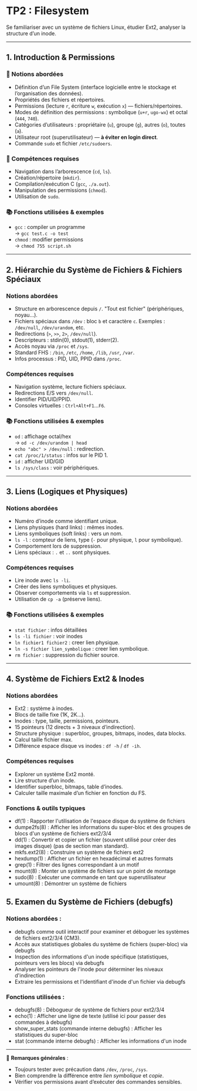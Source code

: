 # TP2 : Filesystem

Se familiariser avec un système de fichiers Linux, étudier Ext2, analyser la structure d’un inode.

---

## 1. Introduction & Permissions

### 🔸 Notions abordées
- Définition d’un File System (interface logicielle entre le stockage et l’organisation des données).
- Propriétés des fichiers et répertoires.
- Permissions (lecture `r`, écriture `w`, exécution `x`) — fichiers/répertoires.
- Modes de définition des permissions : symbolique (`u+r`, `ugo-wx`) et octal (`444`, `740`).
- Catégories d’utilisateurs : propriétaire (`u`), groupe (`g`), autres (`o`), toutes (`a`).
- Utilisateur root (superutilisateur) — **à éviter en login direct**.
- Commande `sudo` et fichier `/etc/sudoers`.

### 🔧 Compétences requises
- Navigation dans l’arborescence (`cd`, `ls`).
- Création/répertoire (`mkdir`).
- Compilation/exécution C (`gcc`, `./a.out`).
- Manipulation des permissions (`chmod`).
- Utilisation de `sudo`.

### 📚 Fonctions utilisées & exemples
- `gcc` : compiler un programme  
  → `gcc test.c -o test`
- `chmod` : modifier permissions  
  → `chmod 755 script.sh`

---

## 2. Hiérarchie du Système de Fichiers & Fichiers Spéciaux

### Notions abordées
- Structure en arborescence depuis `/`. "Tout est fichier" (périphériques, noyau...).
- Fichiers spéciaux dans `/dev` : bloc `b` et caractère `c`. Exemples : `/dev/null`, `/dev/urandom`, etc.
- Redirections (`>`, `>>`, `2>`, `/dev/null`).
- Descripteurs : stdin(0), stdout(1), stderr(2).
- Accès noyau via `/proc` et `/sys`.
- Standard FHS : `/bin`, `/etc`, `/home`, `/lib`, `/usr`, `/var`.
- Infos processus : PID, UID, PPID dans `/proc`.

### Compétences requises
- Navigation système, lecture fichiers spéciaux.
- Redirections E/S vers `/dev/null`.
- Identifier PID/UID/PPID.
- Consoles virtuelles : `Ctrl+Alt+F1`...`F6`.

### 📚 Fonctions utilisées & exemples
- `od` : affichage octal/hex  
  → `od -c /dev/urandom | head`
- `echo "abc" > /dev/null` : redirection.
- `cat /proc/1/status` : infos sur le PID 1.
- `id` : afficher UID/GID  
- `ls /sys/class` : voir périphériques.

---

## 3. Liens (Logiques et Physiques)

### Notions abordées
- Numéro d’inode comme identifiant unique.
- Liens physiques (hard links) : mêmes inodes.
- Liens symboliques (soft links) : vers un nom.
- `ls -l` : compteur de liens, type (`-` pour physique, `l` pour symbolique).
- Comportement lors de suppression.
- Liens spéciaux : `.` et `..` sont physiques.

### Compétences requises
- Lire inode avec `ls -li`.
- Créer des liens symboliques et physiques.
- Observer comportements via `ls` et suppression.
- Utilisation de `cp -a` (préserve liens).

### 📚 Fonctions utilisées & exemples
- `stat fichier` : infos détaillées  
- `ls -li fichier` : voir inodes 
- `ln fichier1 fichier2` : creer lien physique.
- `ln -s fichier lien_symbolique` : creer lien symbolique.
- `rm fichier` : suppression du fichier source.

---

## 4. Système de Fichiers Ext2 & Inodes
### Notions abordées
- Ext2 : système à inodes.
- Blocs de taille fixe (1K, 2K...).
- Inodes : type, taille, permissions, pointeurs.
- 15 pointeurs (12 directs + 3 niveaux d’indirection).
- Structure physique : superbloc, groupes, bitmaps, inodes, data blocks.
- Calcul taille fichier max.
- Différence espace disque vs inodes : `df -h` / `df -ih`.

### Compétences requises
- Explorer un système Ext2 monté.
- Lire structure d’un inode.
- Identifier superbloc, bitmaps, table d’inodes.
- Calculer taille maximale d’un fichier en fonction du FS.

### Fonctions & outils typiques
- df(1) : Rapporter l'utilisation de l'espace disque du système de fichiers
- dumpe2fs(8) : Afficher les informations du super-bloc et des groupes de blocs d'un système de fichiers ext2/3/4
- dd(1) : Convertir et copier un fichier (souvent utilisé pour créer des images disque) (pas de section man standard).
- mkfs.ext2(8) : Construire un système de fichiers ext2
- hexdump(1) : Afficher un fichier en hexadécimal et autres formats
- grep(1) : Filtrer des lignes correspondant à un motif
- mount(8) : Monter un système de fichiers sur un point de montage
- sudo(8) : Exécuter une commande en tant que superutilisateur
- umount(8) : Démontrer un système de fichiers

## 5. Examen du Système de Fichiers (debugfs)
### Notions abordées :
- debugfs comme outil interactif pour examiner et déboguer les systèmes de fichiers ext2/3/4 (CM3).
- Accès aux statistiques globales du système de fichiers (super-bloc) via debugfs
- Inspection des informations d'un inode spécifique (statistiques, pointeurs vers les blocs) via debugfs
- Analyser les pointeurs de l'inode pour déterminer les niveaux d'indirection
- Extraire les permissions et l'identifiant d'inode d'un fichier via debugfs

### Fonctions utilisées :
- debugfs(8) : Débogueur de système de fichiers pour ext2/3/4
- echo(1) : Afficher une ligne de texte (utilisé ici pour passer des commandes à debugfs)
- show_super_stats (commande interne debugfs) : Afficher les statistiques du super-bloc
- stat (commande interne debugfs) : Afficher les informations d'un inode

---
📌 **Remarques générales** :
- Toujours tester avec précaution dans `/dev`, `/proc`, `/sys`.
- Bien comprendre la différence entre *lien symbolique* et *copie*.
- Vérifier vos permissions avant d’exécuter des commandes sensibles.
